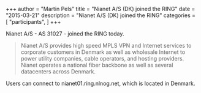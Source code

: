+++
author = "Martin Pels"
title = "Nianet A/S (DK) joined the RING"
date = "2015-03-21"
description = "Nianet A/S (DK) joined the RING"
categories = [
    "participants",
]
+++

Nianet A/S - AS 31027 - joined the RING today.

> Nianet A/S provides high speed MPLS VPN and Internet services to corporate customers in Denmark as well as wholesale Internet to power utility companies, cable operators, and hosting providers. Nianet operates a national fiber backbone as well as several datacenters across Denmark.

Users can connect to nianet01.ring.nlnog.net, which is located in Denmark.



